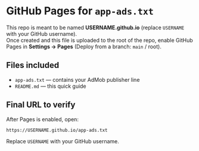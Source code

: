 # GitHub Pages for `app-ads.txt`

This repo is meant to be named **USERNAME.github.io** (replace `USERNAME` with your GitHub username).  
Once created and this file is uploaded to the root of the repo, enable GitHub Pages in **Settings → Pages** (Deploy from a branch: `main` / root).

## Files included
- `app-ads.txt` — contains your AdMob publisher line
- `README.md` — this quick guide

## Final URL to verify
After Pages is enabled, open:
```
https://USERNAME.github.io/app-ads.txt
```
Replace `USERNAME` with your GitHub username.
